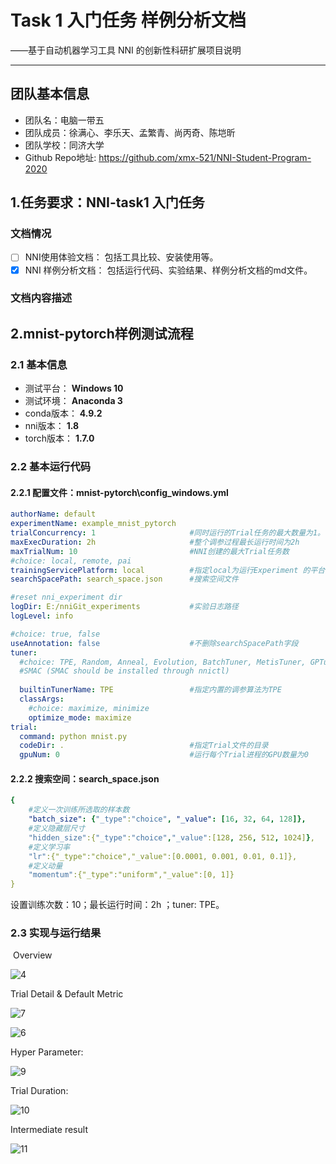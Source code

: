 # Task 1 **入门任务** 样例分析文档

——基于自动机器学习工具 NNI 的创新性科研扩展项目说明

------

## 团队基本信息

- 团队名：电脑一带五
- 团队成员：徐满心、李乐天、孟繁青、尚丙奇、陈垲昕
- 团队学校：同济大学
- Github Repo地址: https://github.com/xmx-521/NNI-Student-Program-2020

   



## 1.任务要求：NNI-task1 入门任务

### 文档情况

- [ ] NNI使用体验文档：
  包括工具比较、安装使用等。
- [x] NNI 样例分析文档：
  包括运行代码、实验结果、样例分析文档的md文件。

### 文档内容描述





## 2.mnist-pytorch样例测试流程

### 2.1 基本信息

- 测试平台：	 **Windows 10**
- 测试环境：     **Anaconda 3** 
- conda版本：  **4.9.2**
- nni版本：       **1.8**
- torch版本：   **1.7.0**

### 2.2 基本运行代码

#### 2.2.1 配置文件：mnist-pytorch\config_windows.yml

```yaml
authorName: default
experimentName: example_mnist_pytorch
trialConcurrency: 1						#同时运行的Trial任务的最大数量为1。
maxExecDuration: 2h						#整个调参过程最长运行时间为2h
maxTrialNum: 10							#NNI创建的最大Trial任务数
#choice: local, remote, pai
trainingServicePlatform: local			#指定local为运行Experiment 的平台
searchSpacePath: search_space.json		#搜索空间文件

#reset nni_experiment dir
logDir: E:/nniGit_experiments			#实验日志路径
logLevel: info

#choice: true, false
useAnnotation: false					#不删除searchSpacePath字段
tuner:
  #choice: TPE, Random, Anneal, Evolution, BatchTuner, MetisTuner, GPTuner
  #SMAC (SMAC should be installed through nnictl)
  
  builtinTunerName: TPE					#指定内置的调参算法为TPE
  classArgs:
    #choice: maximize, minimize
    optimize_mode: maximize
trial:
  command: python mnist.py
  codeDir: .							#指定Trial文件的目录
  gpuNum: 0								#运行每个Trial进程的GPU数量为0
```

#### 2.2.2 搜索空间：search_space.json

```yaml
{
	#定义一次训练所选取的样本数
    "batch_size": {"_type":"choice", "_value": [16, 32, 64, 128]},
    #定义隐藏层尺寸
    "hidden_size":{"_type":"choice","_value":[128, 256, 512, 1024]},
    #定义学习率
    "lr":{"_type":"choice","_value":[0.0001, 0.001, 0.01, 0.1]},
    #定义动量
    "momentum":{"_type":"uniform","_value":[0, 1]}
}
```

设置训练次数：10；最长运行时间：2h ；tuner: TPE。



### 2.3 实现与运行结果

​	Overview

![4](https://cdn.jsdelivr.net/gh/MountPOTATO/pic/img/20201227211420.png)

   Trial Detail & Default Metric

![7](https://cdn.jsdelivr.net/gh/MountPOTATO/pic/img/20201227211421.png)

![6](https://cdn.jsdelivr.net/gh/MountPOTATO/pic/img/20201227211422.png)



Hyper Parameter:

![9](https://cdn.jsdelivr.net/gh/MountPOTATO/pic/img/20201227211423.png)



Trial Duration:

![10](https://cdn.jsdelivr.net/gh/MountPOTATO/pic/img/20201227211424.png)



Intermediate result

![11](https://cdn.jsdelivr.net/gh/MountPOTATO/pic/img/20201227211425.png)